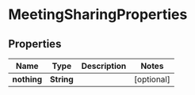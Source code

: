 
# MeetingSharingProperties

## Properties
Name | Type | Description | Notes
------------ | ------------- | ------------- | -------------
**nothing** | **String** |  |  [optional]



